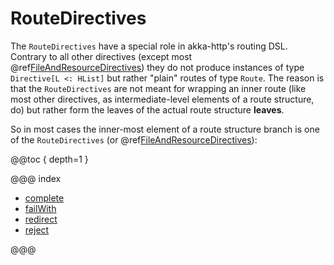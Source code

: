 <a id="routedirectives"></a>
# RouteDirectives

The `RouteDirectives` have a special role in akka-http's routing DSL. Contrary to all other directives (except most
@ref[FileAndResourceDirectives](../file-and-resource-directives/index.md#fileandresourcedirectives)) they do not produce instances of type `Directive[L <: HList]` but rather "plain"
routes of type `Route`.
The reason is that the `RouteDirectives` are not meant for wrapping an inner route (like most other directives, as
intermediate-level elements of a route structure, do) but rather form the leaves of the actual route structure **leaves**.

So in most cases the inner-most element of a route structure branch is one of the `RouteDirectives` (or
@ref[FileAndResourceDirectives](../file-and-resource-directives/index.md#fileandresourcedirectives)):

@@toc { depth=1 }

@@@ index

* [complete](complete.md)
* [failWith](failWith.md)
* [redirect](redirect.md)
* [reject](reject.md)

@@@